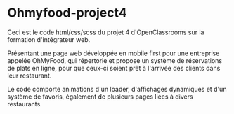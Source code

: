 # Ohmyfood-project4
 
Ceci est le code html/css/scss du projet 4 d'OpenClassrooms sur la formation d'intégrateur web.

Présentant une page web développée en mobile first pour une entreprise appelée OhMyFood, qui répertorie et propose un système de réservations de plats en ligne, pour que ceux-ci soient prêt à l'arrivée des clients dans leur restaurant.

Le code comporte animations d'un loader, d'affichages dynamiques et d'un système de favoris, également de plusieurs pages liées à divers restaurants.
